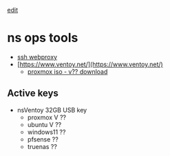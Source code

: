 [edit](https://github.com/2cld/netstack/edit/master/docs/ops/tools/README.md)

# ns ops tools

- [ssh webproxy](./webproxy-ssh)
- [https://www.ventoy.net/](https://www.ventoy.net/)
  - [proxmox iso - v?? download](https://www.proxmox.com/en/downloads/category/iso-images-pve)
  
## Active keys

- nsVentoy 32GB USB key
  - proxmox V ??
  - ubuntu V ??
  - windows11 ??
  - pfsense ??
  - truenas ??

